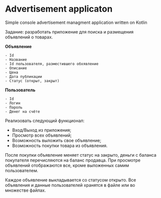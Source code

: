 # Advertisement applicaton
 Simple console advertisement managment application written on Kotlin

Задание: разработать приложение для поиска и размещения объявлений о товарах.

**Объявление**	

	- Id
	- Название
	- Id пользователя, разместившего обхявление
	- Описание
	- Цена
	- Дата публикации
	- Статус (открыт, закрыт)
 
**Пользователь**

	- Id
	- Логин
	- Пароль
	- Денег на счёте

Реализовать следующий функционал:
- Вход/Выход из приложения;
- Просмотр всех объявлений;
- Возможность выложить свое объявление;
- Возможность покупки товара из объявления.

После покупки объявление меняет статус на закрыто, деньги с баланса покупателя перечисляются на баланс продавца. При просмотре объявлений отображаются все, кроме выложенных самим пользователем.

Каждое объявление выкладывается со статусом открыто. Все объявления и данные пользователей хранятся в файле или во множестве файлах. 
